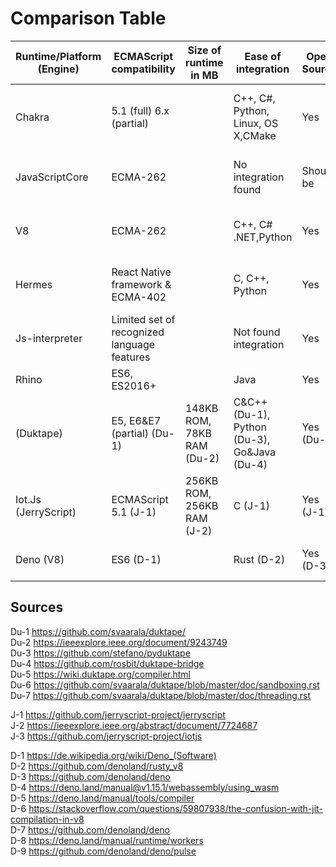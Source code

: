 # Comparison Table

| Runtime/Platform (Engine) | ECMAScript compatibility                    | Size of runtime in MB      | Ease of integration                         | Open Source  | WASM support                       | Ability to precompile Scripts | Intelligence within runtime                 | Support for isolation             | Multithreading support                      | Planned support          |
|---------------------------|---------------------------------------------|----------------------------|---------------------------------------------|--------------|------------------------------------|-------------------------------|---------------------------------------------|-----------------------------------|---------------------------------------------|--------------------------|
| Chakra                    | 5.1 (full) 6.x (partial)                    |                            | C++, C#, Python, Linux, OS X,CMake          | Yes          | Yes, but not provided for embedder | Should not be able ?          | Simple JIT: low opt.Full JIT: high opt      | Should be offered by the Closures | No                                          | Community project        |
| JavaScriptCore            | ECMA-262                                    |                            | No integration found                        | Should be    | Yes                                | Yes                           | DFG and FTL compilers                       | Should be offered by the Closures | No                                          |                          |
| V8                        | ECMA-262                                    |                            | C++, C# .NET,Python                         | Yes          | Yes                                | Yes                           | A lot                                       | Should be offered by the Closures | No                                          |                          |
| Hermes                    | React Native framework & ECMA-402           |                            | C, C++, Python                              | Yes          | No                                 | yes                           | No JIT precompilation, but ahed compilation | Should be offered by the Closures | No                                          |                          |
| Js-interpreter            | Limited set of recognized language features |                            | Not found integration                       | Yes          | No                                 |                               | No intelligence                             | Sandbox each running instance     | Yes, multiple instances together            |                          |
| Rhino                     | ES6, ES2016+                                |                            | Java                             		     | Yes          | Should not be                      | Yes                           | Yes                                         | Yes                               | Yes                                         |                          |
| (Duktape)   		        | E5, E6&E7 (partial) (Du-1)                  | 148KB ROM, 78KB RAM (Du-2) | C&C++ (Du-1), Python (Du-3), Go&Java (Du-4) | Yes (Du-1)   |                                    |                               | Almost no optimization (Du-5)               | Yes (Du-6)                        | Only one thread per heap (Du-7)             |                          |
| Iot.Js (JerryScript)      | ECMAScript 5.1 (J-1)                        | 256KB ROM, 256KB RAM (J-2) | C (J-1)                         	         | Yes (J-1)    |                                    | Snapshot (J-1)                |                                             |                                   |                                             | IoT.js not active (J-3)  |
| Deno (V8)                 | ES6 (D-1)                                   |                            | Rust (D-2)                      	         | Yes (D-3)    | Yes (D-4)                          | Using TypeScript (D-5)        | JIT (D-6)                                   | Sandboxing (D-7)                  | Using workers (D-8)                         | Active Development (D-9) |

## Sources
Du-1 https://github.com/svaarala/duktape/<br />
Du-2 https://ieeexplore.ieee.org/document/9243749<br />
Du-3 https://github.com/stefano/pyduktape<br />
Du-4 https://github.com/rosbit/duktape-bridge<br />
Du-5 https://wiki.duktape.org/compiler.html<br />
Du-6 https://github.com/svaarala/duktape/blob/master/doc/sandboxing.rst<br />
Du-7 https://github.com/svaarala/duktape/blob/master/doc/threading.rst<br />

J-1 https://github.com/jerryscript-project/jerryscript<br />
J-2 https://ieeexplore.ieee.org/abstract/document/7724687<br />
J-3 https://github.com/jerryscript-project/iotjs<br />

D-1 https://de.wikipedia.org/wiki/Deno_(Software)<br />
D-2 https://github.com/denoland/rusty_v8<br />
D-3 https://github.com/denoland/deno<br />
D-4 https://deno.land/manual@v1.15.1/webassembly/using_wasm<br />
D-5 https://deno.land/manual/tools/compiler<br />
D-6 https://stackoverflow.com/questions/59807938/the-confusion-with-jit-compilation-in-v8<br />
D-7 https://github.com/denoland/deno<br />
D-8 https://deno.land/manual/runtime/workers<br />
D-9 https://github.com/denoland/deno/pulse<br />

